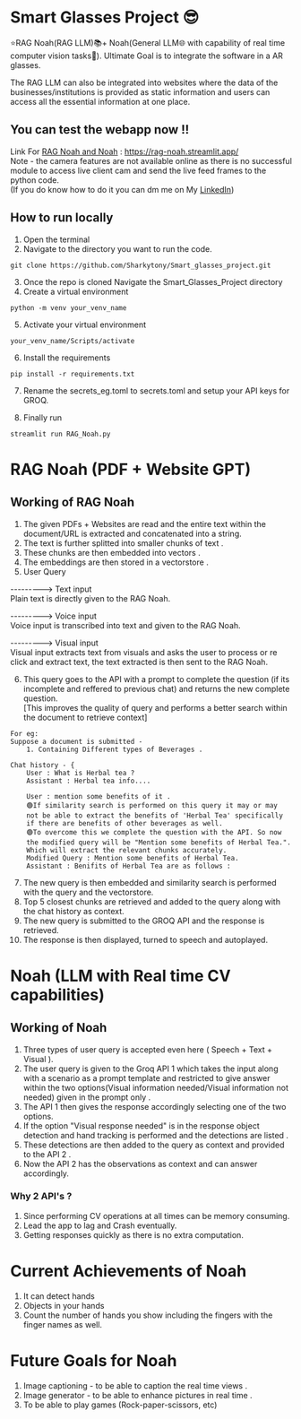 # Smart Glasses Project 😎

⭐RAG Noah(RAG LLM)📚+ Noah(General LLM🌐 with capability of real time computer vision tasks🔭).  Ultimate Goal is to integrate the software in a AR glasses.

The RAG LLM can also be integrated into websites where the data of the businesses/institutions is provided as static information and users can access all the essential information at one place.

## You can test the webapp now !!
Link For <u>RAG Noah and Noah</u> : https://rag-noah.streamlit.app/<br>
Note - the camera features are not available online as there is no successful module to access live client cam and send the live feed frames to the python code.<br>
(If you do know how to do it you can dm me on My <a href="https://www.linkedin.com/in/anthonyrodrigues443">LinkedIn</a>)

## How to run locally
1. Open the terminal 
2. Navigate to the directory you want to run the code.
```
git clone https://github.com/Sharkytony/Smart_glasses_project.git
```
3. Once the repo is cloned Navigate the Smart_Glasses_Project directory
4. Create a virtual environment
```
python -m venv your_venv_name
```
5. Activate your virtual environment
```
your_venv_name/Scripts/activate
```
6. Install the requirements
```
pip install -r requirements.txt
```
7. Rename the secrets_eg.toml to secrets.toml and setup your API keys for GROQ.

8. Finally run 
```
streamlit run RAG_Noah.py
```


# RAG Noah (PDF + Website GPT)

## Working of RAG Noah

1) The given PDFs + Websites are read and the entire text within the document/URL is extracted and concatenated into a string.
2) The text is further splitted into smaller chunks of text .
3) These chunks are then embedded into vectors .
4) The embeddings are then stored in a vectorstore .
5) User Query 

---------> Text input<br>
Plain text is directly given to the RAG Noah.

---------> Voice input  
Voice input is transcribed into text and given to the RAG Noah.

---------> Visual input <br>
Visual input extracts text from visuals and asks the user to process or re click and extract text, the text extracted is then sent to the RAG Noah.

6. This query goes to the API with a prompt to complete the question (if its incomplete and reffered to previous chat) and returns the new complete question.<BR>
[This improves the quality of query and performs a better search within the document to retrieve context]
```
For eg:
Suppose a document is submitted -
    1. Containing Different types of Beverages .
    
Chat history - { 
    User : What is Herbal tea ? 
    Assistant : Herbal tea info....
    
    User : mention some benefits of it .
    🟢If similarity search is performed on this query it may or may
    not be able to extract the benefits of 'Herbal Tea' specifically
    if there are benefits of other beverages as well.
    🟢To overcome this we complete the question with the API. So now
    the modified query will be "Mention some benefits of Herbal Tea.".
    Which will extract the relevant chunks accurately.
    Modified Query : Mention some benefits of Herbal Tea.
    Assistant : Benifits of Herbal Tea are as follows :
```
7. The new query is then embedded and similarity search is performed with the query and the vectorstore.
8. Top 5 closest chunks are retrieved and added to the query along with the chat history  as context.
9. The new query is submitted to the GROQ API and the response is retrieved.
10. The response is then displayed, turned to speech and autoplayed.

# Noah (LLM with Real time CV capabilities)

## Working of Noah

1. Three types of user query is accepted even here ( Speech + Text + Visual ).
2. The user query is given to the Groq API 1 which takes the input along with a scenario as a prompt template and restricted to give answer within the two options(Visual information needed/Visual information not needed) given in the prompt only .
3. The API 1 then gives the response accordingly selecting one of the two options.
4. If the option "Visual response needed" is in the response object detection and hand tracking is performed and the detections are listed .
5. These detections are then added to the query as context and provided to the API 2 .
6. Now the API 2 has the observations as context and can answer accordingly.

### Why 2 API's ?
1. Since performing CV operations at all times can be memory consuming.
2. Lead the app to lag and Crash eventually.
3. Getting responses quickly as there is no extra computation.

# Current Achievements of Noah

1. It can detect hands
2. Objects in your hands
3. Count the number of hands you show including the fingers with the finger names as well.

# Future Goals for Noah

1. Image captioning - to be able to caption the real time views .
2. Image generator - to be able to enhance pictures in real time .
3. To be able to play games (Rock-paper-scissors, etc)

